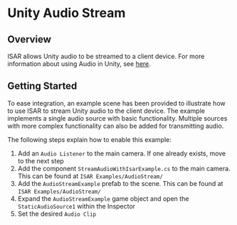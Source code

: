 # Unity Audio Stream

## Overview

ISAR allows Unity audio to be streamed to a client device. For more information about using Audio in Unity, see [here](https://docs.unity3d.com/Manual/class-AudioSource.html).

## Getting Started

To ease integration, an example scene has been provided to illustrate how to use ISAR to stream Unity audio to the client device. The example implements a single audio source with basic functionality. Multiple sources with more complex functionality can also be added for transmitting audio.

The following steps explain how to enable this example:

1. Add an `Audio Listener` to the main camera. If one already exists, move to the next step
2. Add the component `StreamAudioWithIsarExample.cs` to the main camera. This can be found at `ISAR Examples/AudioStream/`
3. Add the `AudioStreamExample` prefab to the scene. This can be found at `ISAR Examples/AudioStream/`
4. Expand the `AudioStreamExample` game object and open the `StaticAudioSource1` within the Inspector
5. Set the desired `Audio Clip`
